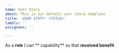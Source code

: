 ```yaml
---
name: User Story
about: This is our default user story template
title: 'USER STOTY: <TITLE>'
labels: ''
assignees: ''

---
```


As a **role** I can ** capability** so that **received benefit**
